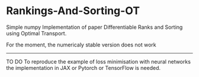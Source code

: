 # Rankings-And-Sorting-OT
Simple numpy Implementation of paper Differentiable Ranks and Sorting using Optimal Transport.

For the moment, the numericaly stable version does not work

_____
TO DO
To reproduce the example of loss minimisation with neural networks the implementation in JAX or Pytorch or TensorFlow is needed.

